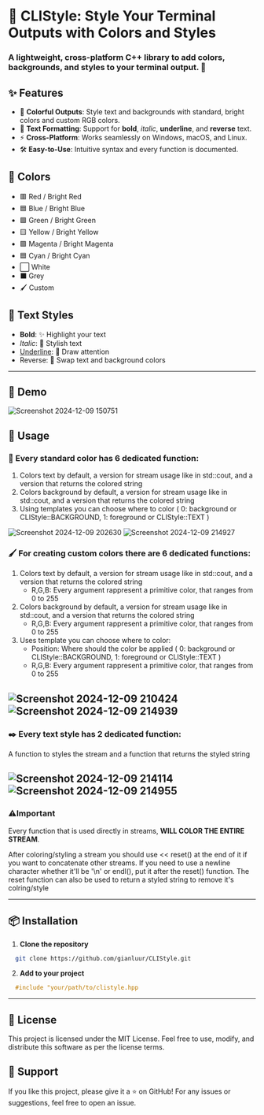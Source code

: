 # 🌈 CLIStyle: Style Your Terminal Outputs with Colors and Styles 

### A lightweight, cross-platform C++ library to add **colors**, **backgrounds**, and **styles** to your terminal output. 🚀

## ✨ Features

- 🎨 **Colorful Outputs**: Style text and backgrounds with standard, bright colors and custom RGB colors.
- 💎 **Text Formatting**: Support for **bold**, *italic*, **underline**, and **reverse** text.
- ⚡ **Cross-Platform**: Works seamlessly on Windows, macOS, and Linux.
- 🛠️ **Easy-to-Use**: Intuitive syntax and every function is documented.

## 🎨 Colors
- 🟥 Red / Bright Red
- 🟦 Blue / Bright Blue
- 🟩 Green / Bright Green
- 🟨 Yellow / Bright Yellow
- 🟪 Magenta / Bright Magenta
- 🟦 Cyan / Bright Cyan
- ⬜ White 
- ⬛ Grey
- 🖌️ Custom
  
## 📝 Text Styles
- **Bold**: ✨ Highlight your text
- *Italic*: 🎩 Stylish text
- <ins>Underline</ins>: 📏 Draw attention
- Reverse: 🔄 Swap text and background colors

---

## 📸 Demo
![Screenshot 2024-12-09 150751](https://github.com/user-attachments/assets/e62a71a8-968b-4f56-9538-614388ad0bdb)

## 📌 Usage
### 🎨 Every standard color has 6 dedicated function:
1. Colors text by default, a version for stream usage like in std::cout, and a version that returns the colored string  
2. Colors background by default, a version for stream usage like in std::cout, and a version that returns the colored string  
3. Using templates you can choose where to color ( 0: background or CLIStyle::BACKGROUND, 1: foreground or CLIStyle::TEXT )
   
![Screenshot 2024-12-09 202630](https://github.com/user-attachments/assets/ec9322c0-16b6-4ad2-b9ac-5d4f450a9b11)
![Screenshot 2024-12-09 214927](https://github.com/user-attachments/assets/9e3319d4-edd1-40f8-93d3-6ae4c1480169)

### 🖌️ For creating custom colors there are 6 dedicated functions:
1. Colors text by default, a version for stream usage like in std::cout, and a version that returns the colored string
    - R,G,B: Every argument rappresent a primitive color, that ranges from 0 to 255
2. Colors background by default, a version for stream usage like in std::cout, and a version that returns the colored string
    - R,G,B: Every argument rappresent a primitive color, that ranges from 0 to 255
3. Uses template you can choose where to color:
    - Position: Where should the color be applied ( 0: background or CLIStyle::BACKGROUND, 1: foreground or CLIStyle::TEXT )
    - R,G,B: Every argument rappresent a primitive color, that ranges from 0 to 255
   
![Screenshot 2024-12-09 210424](https://github.com/user-attachments/assets/778e17ac-92aa-4de1-a5c0-84fc968312aa)
![Screenshot 2024-12-09 214939](https://github.com/user-attachments/assets/fff3a5d4-21cf-48d8-9952-6fcfdbaba3c8)
---

### ✒️ Every text style has 2 dedicated function:
A function to styles the stream and a function that returns the styled string

![Screenshot 2024-12-09 214114](https://github.com/user-attachments/assets/9014a12f-95e2-495b-821c-7f781a9b7708)
![Screenshot 2024-12-09 214955](https://github.com/user-attachments/assets/e98dcb19-7852-4cfc-9eed-df1d4f932105)
---

### ⚠️Important

Every function that is used directly in streams, **WILL COLOR THE ENTIRE STREAM**.

After coloring/styling a stream you should use << reset() at the end of it if you want to concatenate other streams.
If you need to use a newline character whether it'll be '\n' or endl(), put it after the reset() function.
The reset function can also be used to return a styled string to remove it's colring/style

---

## 📦 Installation
1. **Clone the repository**
```bash
  git clone https://github.com/gianluur/CLIStyle.git
```
2. **Add to your project**
```cpp
  #include "your/path/to/clistyle.hpp
```

---

## 📜 License
This project is licensed under the MIT License. Feel free to use, modify, and distribute this software as per the license terms.

## 🌟 Support
If you like this project, please give it a ⭐ on GitHub!
For any issues or suggestions, feel free to open an issue.
